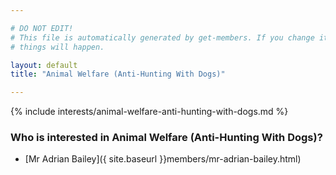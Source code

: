 ```yaml
---

# DO NOT EDIT!
# This file is automatically generated by get-members. If you change it, bad
# things will happen.

layout: default
title: "Animal Welfare (Anti-Hunting With Dogs)"

---
```


{% include interests/animal-welfare-anti-hunting-with-dogs.md %}

### Who is interested in Animal Welfare (Anti-Hunting With Dogs)?


* [Mr Adrian Bailey]({ site.baseurl }}members/mr-adrian-bailey.html)
